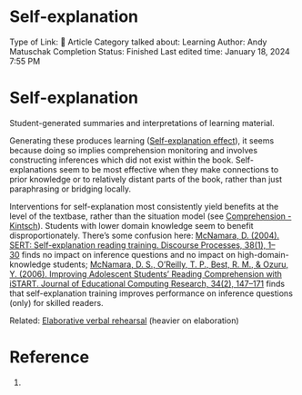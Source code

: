 # Self-explanation

Type of Link: 📝 Article
Category talked about: Learning
Author: Andy Matuschak
Completion Status: Finished
Last edited time: January 18, 2024 7:55 PM

# **Self-explanation**

Student-generated summaries and interpretations of learning material.

Generating these produces learning ([Self-explanation effect](Self-explanation%20effect.md)), it seems because doing so implies comprehension monitoring and involves constructing inferences which did not exist within the book. Self-explanations seem to be most effective when they make connections to prior knowledge or to relatively distant parts of the book, rather than just paraphrasing or bridging locally.

Interventions for self-explanation most consistently yield benefits at the level of the textbase, rather than the situation model (see [Comprehension - Kintsch](https://notes.andymatuschak.org/zES5WRczfGgXptmM9tSCwvy)). Students with lower domain knowledge seem to benefit disproportionately. There’s some confusion here: [McNamara, D. (2004). SERT: Self-explanation reading training. Discourse Processes, 38(1), 1–30](https://notes.andymatuschak.org/z7FLRWQNjaUQSvRQJYiqNQm) finds no impact on inference questions and no impact on high-domain-knowledge students; [McNamara, D. S., O’Reilly, T. P., Best, R. M., & Ozuru, Y. (2006). Improving Adolescent Students’ Reading Comprehension with iSTART. Journal of Educational Computing Research, 34(2), 147–171](https://notes.andymatuschak.org/zNMAn8KebWV3xqABt5etG2i) finds that self-explanation training improves performance on inference questions (only) for skilled readers.

Related: [Elaborative verbal rehearsal](Elaborative%20verbal%20rehearsal.md) (heavier on elaboration)

# Reference

1.